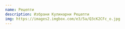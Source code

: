 ```yaml
---
name: Рецепти
description: Избрани Кулинарни Рецепти
img: https://images2.imgbox.com/e3/5a/Q3cK2CFc_o.jpg
---
```

